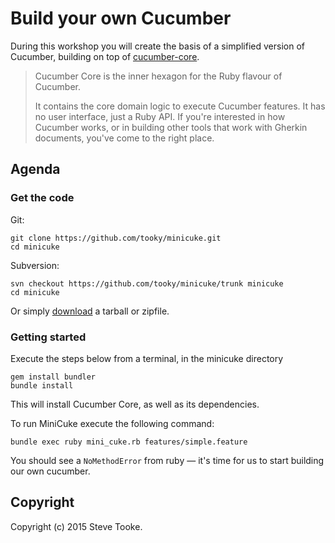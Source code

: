 # Build your own Cucumber

During this workshop you will create the basis of a simplified version of
Cucumber, building on top of [cucumber-core][cucumber-core].

> Cucumber Core is the inner hexagon for the Ruby flavour of Cucumber.
>
> It contains the core domain logic to execute Cucumber features. It has no user
> interface, just a Ruby API. If you're interested in how Cucumber works, or in
> building other tools that work with Gherkin documents, you've come to the
> right place.

## Agenda

### Get the code

Git:

```
git clone https://github.com/tooky/minicuke.git
cd minicuke
```

Subversion:

```
svn checkout https://github.com/tooky/minicuke/trunk minicuke
cd minicuke
```

Or simply [download](https://github.com/tooky/minicuke/releases) a tarball or
zipfile.


### Getting started

Execute the steps below from a terminal, in the minicuke directory

```
gem install bundler
bundle install
```

This will install Cucumber Core, as well as its dependencies.

To run MiniCuke execute the following command:

```
bundle exec ruby mini_cuke.rb features/simple.feature
```

You should see a `NoMethodError` from ruby &mdash; it's time for us to start
building our own cucumber.

## Copyright

Copyright (c) 2015 Steve Tooke.

[cucumber-core]: https://github.com/cucumber/cucumber-ruby-core
